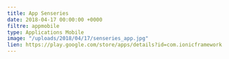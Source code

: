 ```yaml
---
title: App Senseries
date: 2018-04-17 00:00:00 +0000
filtre: appmobile
type: Applications Mobile
image: "/uploads/2018/04/17/senseries_app.jpg"
lien: https://play.google.com/store/apps/details?id=com.ionicframework.senseries692598
---
```

